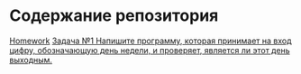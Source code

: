 # Содержание репозитория
[Homework](https://github.com/Ruslan7121/Getting_to_know_Python/tree/master/Homework)
[Задача №1 Напишите программу, которая принимает на вход цифру, обозначающую день недели, и проверяет, является ли этот день выходным.](https://github.com/Ruslan7121/Getting_to_know_Python/tree/master/Homework/Lesson%201/Task%201)
